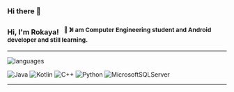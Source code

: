 ### Hi there 👋

<!--
**rokayaelshahed/rokayaelshahed** is a ✨ _special_ ✨ repository because its `README.md` (this file) appears on your GitHub profile.
-->
### Hi, I'm Rokaya! &nbsp;&nbsp;<sup>👾 &#12299;I am Computer Engineering student and Android developer and still learning.</sup>

----

![languages](https://img.shields.io/static/v1?label=&message=languages:&color=111&style=flat-square)

![Java](https://img.shields.io/badge/java-%23ED8B00.svg?style=for-the-badge&logo=openjdk&logoColor=white)
![Kotlin](https://img.shields.io/badge/kotlin-%237F52FF.svg?style=for-the-badge&logo=kotlin&logoColor=white)
![C++](https://img.shields.io/badge/c++-%2300599C.svg?style=for-the-badge&logo=c%2B%2B&logoColor=white)
![Python](https://img.shields.io/badge/python-3670A0?style=for-the-badge&logo=python&logoColor=ffdd54)
![MicrosoftSQLServer](https://img.shields.io/badge/Microsoft%20SQL%20Server-CC2927?style=for-the-badge&logo=microsoft%20sql%20server&logoColor=white)
&nbsp;&nbsp;&nbsp;


----
